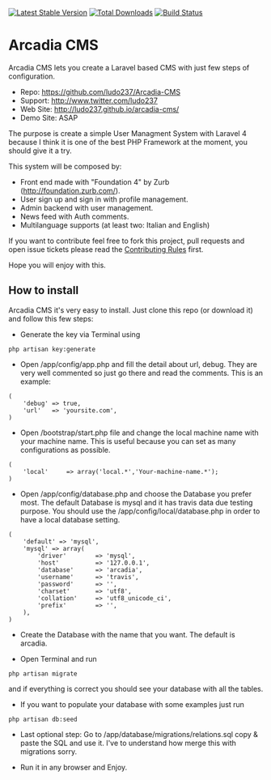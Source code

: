 [![Latest Stable Version](https://poser.pugx.org/ludo237/arcadia-cms/v/stable.png)](https://packagist.org/packages/ludo237/arcadia-cms)
[![Total Downloads](https://poser.pugx.org/ludo237/arcadia-cms/downloads.png)](https://packagist.org/packages/ludo237/arcadia-cms)
[![Build Status](https://travis-ci.org/ludo237/arcadia-cms.png)](https://travis-ci.org/ludo237/arcadia-cms)
# Arcadia CMS

Arcadia CMS lets you create a Laravel based CMS with just few steps of configuration.

* Repo: https://github.com/ludo237/Arcadia-CMS
* Support: http://www.twitter.com/ludo237
* Web Site: http://ludo237.github.io/arcadia-cms/
* Demo Site: ASAP
 
The purpose is create a simple User Managment System with Laravel 4 because I think it is one of the best PHP Framework at the moment, you should give it a try.
 
This system will be composed by:
- Front end made with "Foundation 4" by Zurb (http://foundation.zurb.com/).
- User sign up and sign in with profile management.
- Admin backend with user management.
- News feed with Auth comments.
- Multilanguage supports (at least two: Italian and English)

If you want to contribute feel free to fork this project, pull requests and open issue tickets
 please read the <a href="https://github.com/ludo237/arcadia-cms/blob/master/CONTRIBUTING.md" target="_blank">Contributing Rules</a> first.

Hope you will enjoy with this.

## How to install

Arcadia CMS it's very easy to install. Just clone this repo (or download it) and follow this few steps:

* Generate the key via Terminal using

```
php artisan key:generate
```

* Open /app/config/app.php and fill the detail about url, debug. They are very well commented so just go there and read the comments. This is an example:

```
(
	'debug'	=> true,
	'url'	=> 'yoursite.com',
)
```

* Open /bootstrap/start.php file and change the local machine name with your machine name. This is useful because you can set as many configurations as possible.

```
(
	'local' 	=> array('local.*','Your-machine-name.*');
)
```

* Open /app/config/database.php and choose the Database you prefer most. The default Database is mysql and it has travis data due testing purpose. You should use the /app/config/local/database.php in order to have a local database setting.

```
(
	'default' => 'mysql',
	'mysql' => array(
		'driver'    	=> 'mysql',
		'host'      	=> '127.0.0.1',
		'database'  	=> 'arcadia',
		'username'  	=> 'travis',
		'password'  	=> '',
		'charset'   	=> 'utf8',
		'collation' 	=> 'utf8_unicode_ci',
		'prefix'    	=> '',
	),
)
```

* Create the Database with the name that you want. The default is arcadia.

* Open Terminal and run

```
php artisan migrate
```

and if everything is correct you should see your database with all the tables.

* If you want to populate your database with some examples just run

```
php artisan db:seed
```

* Last optional step: Go to /app/database/migrations/relations.sql copy & paste the SQL and use it. I've to understand how merge this with migrations sorry.

* Run it in any browser and Enjoy.
